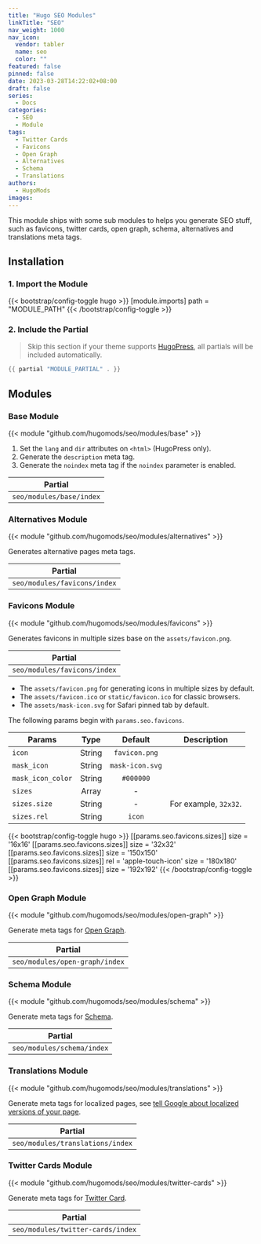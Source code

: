 ```yaml
---
title: "Hugo SEO Modules"
linkTitle: "SEO"
nav_weight: 1000
nav_icon:
  vendor: tabler
  name: seo
  color: ""
featured: false
pinned: false
date: 2023-03-28T14:22:02+08:00
draft: false
series:
  - Docs
categories:
  - SEO
  - Module
tags:
  - Twitter Cards
  - Favicons
  - Open Graph
  - Alternatives
  - Schema
  - Translations
authors:
  - HugoMods
images:
---
```


This module ships with some sub modules to helps you generate SEO stuff, such as favicons, twitter cards, open graph, schema, alternatives and translations meta tags.

<!--more-->

## Installation


### 1. Import the Module

{{< bootstrap/config-toggle hugo >}}
[module.imports]
path = "MODULE_PATH"
{{< /bootstrap/config-toggle >}}

### 2. Include the Partial

> Skip this section if your theme supports [HugoPress](https://github.com/hugomods/hugopress), all partials will be included automatically.

```go
{{ partial "MODULE_PARTIAL" . }}
```

## Modules

### Base Module

{{< module "github.com/hugomods/seo/modules/base" >}}

1. Set the `lang` and `dir` attributes on `<html>` (HugoPress only).
2. Generate the `description` meta tag.
3. Generate the `noindex` meta tag if the `noindex` parameter is enabled.

| Partial                 |
| ------------------------ |
| `seo/modules/base/index` |

### Alternatives Module

{{< module "github.com/hugomods/seo/modules/alternatives" >}}

Generates alternative pages meta tags.

| Partial                      |
| ---------------------------- |
| `seo/modules/favicons/index` |

### Favicons Module

{{< module "github.com/hugomods/seo/modules/favicons" >}}

Generates favicons in multiple sizes base on the `assets/favicon.png`.

| Partial                      |
| ---------------------------- |
| `seo/modules/favicons/index` |

- The `assets/favicon.png` for generating icons in multiple sizes by default.
- The `assets/favicon.ico` or `static/favicon.ico` for classic browsers.
- The `assets/mask-icon.svg` for Safari pinned tab by default.

The following params begin with `params.seo.favicons`.

| Params            |  Type  |     Default     | Description           |
| ----------------- | :----: | :-------------: | --------------------- |
| `icon`            | String |  `favicon.png`  |
| `mask_icon`       | String | `mask-icon.svg` |
| `mask_icon_color` | String |    `#000000`    |
| `sizes`           | Array  |        -        |
| `sizes.size`      | String |        -        | For example, `32x32`. |
| `sizes.rel`       | String |     `icon`      |

{{< bootstrap/config-toggle hugo >}}
[[params.seo.favicons.sizes]]
size = '16x16'
[[params.seo.favicons.sizes]]
size = '32x32'
[[params.seo.favicons.sizes]]
size = '150x150'
[[params.seo.favicons.sizes]]
rel = 'apple-touch-icon'
size = '180x180'
[[params.seo.favicons.sizes]]
size = '192x192'
{{< /bootstrap/config-toggle >}}

### Open Graph Module

{{< module "github.com/hugomods/seo/modules/open-graph" >}}

Generate meta tags for [Open Graph](https://ogp.me/).

| Partial                        |
| ------------------------------ |
| `seo/modules/open-graph/index` |

### Schema Module

{{< module "github.com/hugomods/seo/modules/schema" >}}

Generate meta tags for [Schema](https://schema.org/).

| Partial                    |
| -------------------------- |
| `seo/modules/schema/index` |

### Translations Module

{{< module "github.com/hugomods/seo/modules/translations" >}}

Generate meta tags for localized pages, see [tell Google about localized versions of your page](https://developers.google.com/search/docs/specialty/international/localized-versions).

| Partial                          |
| -------------------------------- |
| `seo/modules/translations/index` |

### Twitter Cards Module

{{< module "github.com/hugomods/seo/modules/twitter-cards" >}}

Generate meta tags for [Twitter Card](https://developer.twitter.com/en/docs/twitter-for-websites/cards/overview/abouts-cards).

| Partial                           |
| --------------------------------- |
| `seo/modules/twitter-cards/index` |
